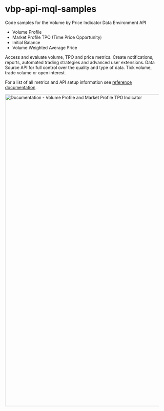 # vbp-api-mql-samples
Code samples for the Volume by Price Indicator Data Environment API

- Volume Profile
- Market Profile TPO (Time Price Opportunity)
- Initial Balance
- Volume Weighted Average Price

Access and evaluate volume, TPO and price metrics. Create notifications, reports, automated trading strategies and advanced user extensions. Data Source API for full control over the quality and type of data. Tick volume, trade volume or open interest.

For a list of all metrics and API setup information see [reference documentation](https://www.volumebyprice.com/documentation).

<p align="left">
  <a href="https://www.volumebyprice.com/documentation">
    <img width="1020px" src="https://www.volumebyprice.com/documentation/volume-profile-and-market-profile-tpo-time-price-opportunity-composition.png" alt="Documentation - Volume Profile and Market Profile TPO Indicator"><br/>
  </a>
</p>
